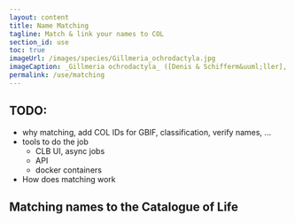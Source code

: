 ```yaml
---
layout: content
title: Name Matching
tagline: Match & link your names to COL
section_id: use
toc: true
imageUrl: /images/species/Gillmeria_ochrodactyla.jpg    
imageCaption: _Gillmeria ochrodactyla_ ([Denis & Schifferm&uuml;ller], 1775) - [Photo CC By Donald Hobern](https://www.flickr.com/photos/dhobern/14304880198)
permalink: /use/matching
---
```


## TODO:
 - why matching, add COL IDs for GBIF, classification, verify names, ...
 - tools to do the job
   - CLB UI, async jobs
   - API
   - docker containers
 - How does matching work

## Matching names to the Catalogue of Life
